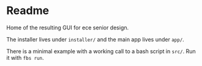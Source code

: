 # Readme

Home of the resulting GUI for ece senior design.

The installer lives under `installer/` and the main app lives under `app/`.

There is a minimal example with a working call to a bash script in `src/`. Run it with `fbs run`.
